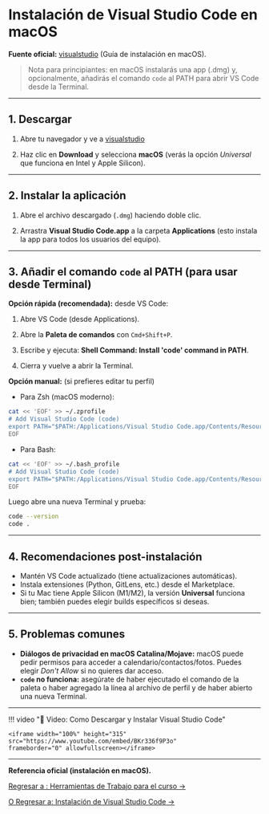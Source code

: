 # Instalación de Visual Studio Code en macOS

**Fuente oficial:** [visualstudio](https://code.visualstudio.com/) (Guía de instalación en macOS).

> Nota para principiantes: en macOS instalarás una app (.dmg) y, opcionalmente, añadirás el comando `code` al PATH para abrir VS Code desde la Terminal.

---

## 1. Descargar

1. Abre tu navegador y ve a [visualstudio](https://code.visualstudio.com/)

2. Haz clic en **Download** y selecciona **macOS** (verás la opción *Universal* que funciona en Intel y Apple Silicon).

---

## 2. Instalar la aplicación

1. Abre el archivo descargado (`.dmg`) haciendo doble clic.  

2. Arrastra **Visual Studio Code.app** a la carpeta **Applications** (esto instala la app para todos los usuarios del equipo).

---

## 3. Añadir el comando `code` al PATH (para usar desde Terminal)

**Opción rápida (recomendada):** desde VS Code:

1. Abre VS Code (desde Applications).  

2. Abre la **Paleta de comandos** con `Cmd+Shift+P`.  

3. Escribe y ejecuta: **Shell Command: Install 'code' command in PATH**.  

4. Cierra y vuelve a abrir la Terminal.

**Opción manual:** (si prefieres editar tu perfil)

- Para Zsh (macOS moderno):

```bash
cat << 'EOF' >> ~/.zprofile
# Add Visual Studio Code (code)
export PATH="$PATH:/Applications/Visual Studio Code.app/Contents/Resources/app/bin"
EOF
```

- Para Bash:

```bash
cat << 'EOF' >> ~/.bash_profile
# Add Visual Studio Code (code)
export PATH="$PATH:/Applications/Visual Studio Code.app/Contents/Resources/app/bin"
EOF
```

Luego abre una nueva Terminal y prueba:

```bash
code --version
code .
```

---

## 4. Recomendaciones post-instalación

- Mantén VS Code actualizado (tiene actualizaciones automáticas).  
- Instala extensiones (Python, GitLens, etc.) desde el Marketplace.  
- Si tu Mac tiene Apple Silicon (M1/M2), la versión **Universal** funciona bien; también puedes elegir builds específicos si deseas.

---

## 5. Problemas comunes

- **Diálogos de privacidad en macOS Catalina/Mojave:** macOS puede pedir permisos para acceder a calendario/contactos/fotos. Puedes elegir *Don't Allow* si no quieres dar acceso.  
- **`code` no funciona:** asegúrate de haber ejecutado el comando de la paleta o haber agregado la línea al archivo de perfil y de haber abierto una nueva Terminal.

---

!!! video "🎥 Video: Como Descargar y Instalar Visual Studio Code"

    <iframe width="100%" height="315" 
    src="https://www.youtube.com/embed/BKr336f9P3o" 
    frameborder="0" allowfullscreen></iframe>

---

**Referencia oficial (instalación en macOS).**

[Regresar a : Herramientas de Trabajo para el curso &rarr;](semana-1-herramientas.md)

[O Regresar a: Instalación de Visual Studio Code &rarr;](visual_studio_code.md)
